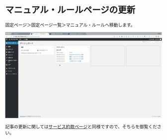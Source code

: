 # マニュアル・ルールページの更新

固定ページ＞固定ページ一覧＞マニュアル・ルールへ移動します。

![](../.gitbook/assets/2018-06-26-19.33.16.gif)

記事の更新に関しては[サービス約款ページ](sbisupjino.md)と同様ですので、そちらを御覧ください。


